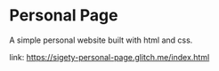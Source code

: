 # Personal Page

A simple personal website built with html and css.

link: https://sigety-personal-page.glitch.me/index.html
